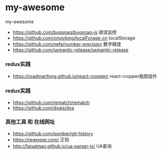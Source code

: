 # my-awesome
my-awesome

- https://github.com/bugsnag/bugsnag-js 错误监控
- https://github.com/xmoyking/localForage-cn localStorage
- https://github.com/nefe/number-precision 数字精度
- https://github.com/semantic-release/semantic-release

### redux实践
- https://roadmanfong.github.io/react-cropper/ react-cropper裁图组件

### redux实践
- https://github.com/rematch/rematch 
- https://github.com/dvajs/dva

### 其他工具 和 在线网址
- https://github.com/pomber/git-history
- https://regexper.com/ 正则
- http://faisalman.github.io/ua-parser-js/ UA查询
